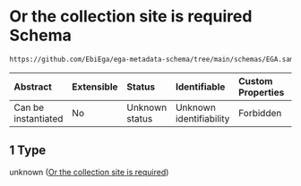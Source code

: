 # Or the collection site is required Schema

```txt
https://github.com/EbiEga/ega-metadata-schema/tree/main/schemas/EGA.sample.json#/properties/sample_collection/anyOf/1
```



| Abstract            | Extensible | Status         | Identifiable            | Custom Properties | Additional Properties | Access Restrictions | Defined In                                                                   |
| :------------------ | :--------- | :------------- | :---------------------- | :---------------- | :-------------------- | :------------------ | :--------------------------------------------------------------------------- |
| Can be instantiated | No         | Unknown status | Unknown identifiability | Forbidden         | Allowed               | none                | [EGA.sample.json\*](../../../schemas/EGA.sample.json "open original schema") |

## 1 Type

unknown ([Or the collection site is required](ega-17-properties-sample-collection-descriptor-anyof-or-the-collection-site-is-required.md))
